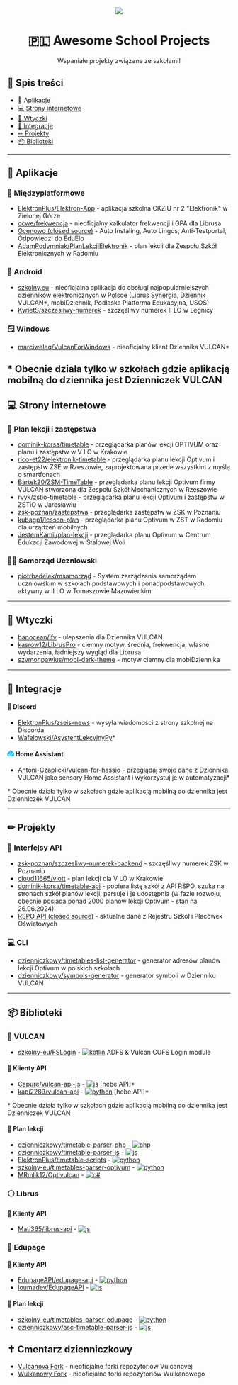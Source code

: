 <div align='center'>
<img src="https://awesome.re/badge.svg">
<h1>🇵🇱 Awesome School Projects</h1>
<p>Wspaniałe projekty związane ze szkołami!</p>
</div>

## 📜 Spis treści
- [📱 Aplikacje](#-aplikacje)
- [💻 Strony internetowe](#-strony-internetowe)
- [🔌 Wtyczki](#-wtyczki)
- [🔗 Integracje](#-integracje)
- [✏ Projekty](#-projekty)
- [📦 Biblioteki](#-biblioteki)

---

## 📱 Aplikacje

### 📱 Międzyplatformowe
- [ElektronPlus/Elektron-App](https://github.com/ElektronPlus/Elektron-App) - aplikacja szkolna CKZiU nr 2 "Elektronik" w Zielonej Górze
- [ccwe/frekwencja](https://github.com/ccwe/frekwencja) - nieoficjalny kalkulator frekwencji i GPA dla Librusa
- [Ocenowo (closed source)](https://ocenowo.com/) - Auto Instaling, Auto Lingos, Anti-Testportal, Odpowiedzi do EduElo
- [AdamPodymniak/PlanLekcjiElektronik](https://github.com/AdamPodymniak/PlanLekcjiElektronik) - plan lekcji dla Zespołu Szkół Elektronicznych w Radomiu

### 🤖 Android
- [szkolny.eu](https://github.com/szkolny-eu/szkolny-android) - nieoficjalna aplikacja do obsługi najpopularniejszych dzienników elektronicznych w Polsce (Librus Synergia, Dziennik VULCAN\*, mobiDziennik, Podlaska Platforma Edukacyjna, USOS)
- [KyrietS/szczesliwy-numerek](https://github.com/KyrietS/szczesliwy-numerek) - szczęśliwy numerek II LO w Legnicy

### 🪟 Windows
- [marciweleq/VulcanForWindows](https://github.com/marciweleq/VulcanForWindows) - nieoficjalny klient Dziennika VULCAN\*

\* Obecnie działa tylko w szkołach gdzie aplikacją mobilną do dziennika jest Dzienniczek VULCAN
---

## 💻 Strony internetowe

### 📅 Plan lekcji i zastępstwa
- [dominik-korsa/timetable](https://github.com/dominik-korsa/timetable) - przeglądarka planów lekcji OPTIVUM oraz planu i zastępstw w V LO w Krakowie
- [rico-et22/elektronik-timetable](https://github.com/rico-et22/elektronik-timetable) - przeglądarka planu lekcji Optivum i zastępstw ZSE w Rzeszowie, zaprojektowana przede wszystkim z myślą o smartfonach
- [Bartek20/ZSM-TimeTable](https://github.com/Bartek20/ZSM-TimeTable) - przeglądarka planu lekcji Optivum firmy VULCAN stworzona dla Zespołu Szkół Mechanicznych w Rzeszowie
- [rvyk/zstio-timetable](https://github.com/rvyk/zstio-timetable) - przeglądarka planu lekcji Optivum i zastępstw w ZSTiO w Jarosławiu
- [zsk-poznan/zastepstwa](https://github.com/zsk-poznan/zastepstwa) - przeglądarka zastępstw w ZSK w Poznaniu
- [kubagp1/lesson-plan](https://github.com/kubagp1/lesson-plan) - przeglądarka planu Optivum w ZST w Radomiu dla urządzeń mobilnych 
- [JestemKamil/plan-lekcji](https://github.com/JestemKamil/plan-lekcji) - przeglądarka planu Optivum w Centrum Edukacji Zawodowej w Stalowej Woli

### 👨‍🎓 Samorząd Uczniowski
- [piotrbadelek/msamorząd](https://github.com/piotrbadelek/msamorzad) - System zarządzania samorządem uczniowskim w szkołach podstawowych i ponadpodstawowych, aktywny w II LO w Tomaszowie Mazowieckim
---

## 🔌 Wtyczki
- [banocean/ifv](https://github.com/banocean/ifv) - ulepszenia dla Dziennika VULCAN
- [kasrow12/LibrusPro](https://github.com/kasrow12/LibrusPro) - ciemny motyw, średnia, frekwencja, własne wydarzenia, ładniejszy wygląd dla Librusa
- [szymonpawlus/mobi-dark-theme](https://github.com/szymonpawlus/mobi-dark-theme) - motyw ciemny dla mobiDziennika

---

## 🔗 Integracje

#### 💬 Discord
- [ElektronPlus/zseis-news](https://github.com/ElektronPlus/zseis-news) - wysyła wiadomości z strony szkolnej na Discorda
- [Wafelowski/AsystentLekcyjnyPy](https://github.com/Wafelowski/AsystentLekcyjnyPy)\*

#### <a href="https://www.home-assistant.io/"><img src="https://github.com/home-assistant/brands/blob/master/core_integrations/_homeassistant/icon.png?raw=true" height="15"></a> Home Assistant
- [Antoni-Czaplicki/vulcan-for-hassio](https://github.com/Antoni-Czaplicki/vulcan-for-hassio) - przeglądaj swoje dane z Dziennika VULCAN jako sensory Home Assistant i wykorzystuj je w automatyzacji\*

\* Obecnie działa tylko w szkołach gdzie aplikacją mobilną do dziennika jest Dzienniczek VULCAN

---

## ✏ Projekty

### 🛜 Interfejsy API
- [zsk-poznan/szczesliwy-numerek-backend](https://github.com/zsk-poznan/szczesliwy-numerek-backend) - szczęśliwy numerek ZSK w Poznaniu
- [cloud11665/vlott](https://github.com/cloud11665/vlott) - plan lekcji dla V LO w Krakowie
- [dominik-korsa/timetable-api](https://github.com/dominik-korsa/timetable-api) - pobiera listę szkół z API RSPO, szuka na stronach szkół planów lekcji, parsuje i je udostępnia (w fazie rozwoju, obecnie posiada ponad 2000 planów lekcji Optivum - stan na 26.06.2024)
- [RSPO API (closed source)](https://api-rspo.mein.gov.pl/) - aktualne dane z Rejestru Szkół i Placówek Oświatowych

### 💻 CLI
- [dzienniczkowy/timetables-list-generator](https://github.com/dzienniczkowy/timetables-list-generator) - generator adresów planów lekcji Optivum w polskich szkołach
- [dzienniczkowy/symbols-generator](https://github.com/dzienniczkowy/symbols-generator) - generator symboli w Dzienniku VULCAN

---

## 📦 Biblioteki
### 🌋 VULCAN
- [szkolny-eu/FSLogin](https://github.com/szkolny-eu/FSLogin) - [![kotlin](images/kotlin.svg)](https://kotlinlang.org/)
 ADFS & Vulcan CUFS Login module 

#### 🤖 Klienty API
- [Capure/vulcan-api-js](https://github.com/Capure/vulcan-api-js) - [![js](images/js.svg)](https://developer.mozilla.org/docs/Web/JavaScript) [hebe API]\*
- [kapi2289/vulcan-api](https://github.com/kapi2289/vulcan-api) - [![python](images/python.svg)](https://python.org/) [hebe API]\*

\* Obecnie działa tylko w szkołach gdzie aplikacją mobilną do dziennika jest Dzienniczek VULCAN

#### 📅 Plan lekcji
- [dzienniczkowy/timetable-parser-php](https://github.com/dzienniczkowy/timetable-parser-php) - [![php](images/php.svg)](https://www.php.net/)
- [dzienniczkowy/timetable-parser-js](https://github.com/dzienniczkowy/timetable-parser-js) - [![js](images/js.svg)](https://developer.mozilla.org/docs/Web/JavaScript)
- [ElektronPlus/timetable-scripts](https://github.com/ElektronPlus/timetable-scripts) - [![python](images/python.svg)](https://python.org/)
- [szkolny-eu/timetables-parser-optivum](https://github.com/szkolny-eu/timetables-parser-optivum) - [![python](images/python.svg)](https://python.org/)
- [MRmlik12/Optivulcan](https://github.com/MRmlik12/Optivulcan) - [![c#](images/csharp.svg)](https://docs.microsoft.com/dotnet/csharp/)

### ⚪ Librus
#### 🤖 Klienty API
- [Mati365/librus-api](https://github.com/Mati365/librus-api) - [![js](images/js.svg)](https://developer.mozilla.org/docs/Web/JavaScript)

### 🏫 Edupage
#### 🤖 Klienty API
- [EdupageAPI/edupage-api](https://github.com/EdupageAPI/edupage-api) - [![python](images/python.svg)](https://python.org/)
- [loumadev/EdupageAPI](https://github.com/loumadev/EdupageAPI) - [![js](images/js.svg)](https://developer.mozilla.org/docs/Web/JavaScript)

#### 📅 Plan lekcji
- [szkolny-eu/timetables-parser-edupage](https://github.com/szkolny-eu/timetables-parser-edupage) - [![python](images/python.svg)](https://python.org/)
- [dzienniczkowy/asc-timetable-parser-js](https://github.com/dzienniczkowy/asc-timetable-parser-js) - [![js](images/js.svg)](https://developer.mozilla.org/docs/Web/JavaScript)

## ✝️ Cmentarz dzienniczkowy
- [Vulcanova Fork](https://github.com/Vulcanova) - nieoficjalne forki repozytoriów Vulcanovej
- [Wulkanowy Fork](https://github.com/wulkanowy) - nieoficjalne forki repozytoriów Wulkanowego

